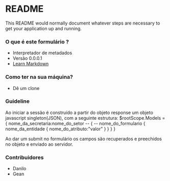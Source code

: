 # README #

This README would normally document whatever steps are necessary to get your application up and running.

### O que é este formulário ? ###

* Interpretador de metadados
* Versão 0.0.0.1
* [Learn Markdown](https://bitbucket.org/tutorials/markdowndemo)

### Como ter na sua máquina? ###

* Dê um clone


### Guideline ###

Ao iniciar a sessão é construído a partir do objeto response um objeto javascript singleton(JSON), com a seguinte estrutura:
$rootScope.Models =
{ 
  nome_da_secretaria:nome_do_setor --
  { --
    nome_do_formulario 
    { 
      nome_da_entidade 
      { 
        nome_do_atributo:"valor" 
      } 
    } 
  } 
} 

Ao dar um submit no formulário os campos são recuperados e preechidos no objeto e enviado ao servidor.

### Contribuidores ###

* Danilo
* Gean